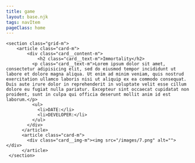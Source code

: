 ```yaml
---
title: game
layout: base.njk
tags: navItem
pageClass: home
---
```





    <section class="grid-m">
        <article class="card-m">
            <div class="card__content-m">
                <h2 class="card__text-m">Immortality</h2>
              <p class="card__text-m">Lorem ipsum dolor sit amet, consectetur adipisicing elit, sed do eiusmod tempor incididunt ut labore et dolore magna aliqua. Ut enim ad minim veniam, quis nostrud exercitation ullamco laboris nisi ut aliquip ex ea commodo consequat. Duis aute irure dolor in reprehenderit in voluptate velit esse cillum dolore eu fugiat nulla pariatur. Excepteur sint occaecat cupidatat non proident, sunt in culpa qui officia deserunt mollit anim id est laborum.</p>
              <ul>
                <li>DATE:</li>
                <li>DEVELOPER:</li>
              </ul>
            </div>
          </article>
          <article class="card-m">
            <div class="card__img-m"><img src="/images/7.png" alt=""></div>
          </article>
     </section>

     